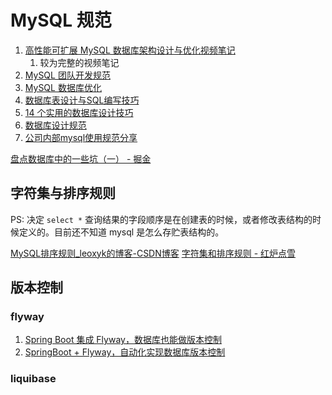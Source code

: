 # MySQL 规范
1. [高性能可扩展 MySQL 数据库架构设计与优化视频笔记](https://www.cnblogs.com/huchong/p/10270110.html)
	1. 较为完整的视频笔记
2. [MySQL 团队开发规范](https://mp.weixin.qq.com/s/8M0SQZKhQqZD3em8ed2lBw)
3. [MySQL 数据库优化](https://mp.weixin.qq.com/s?__biz=MzUzMTA2NTU2Ng==&mid=2247487405&idx=1&sn=379727dee3cb793a62fb3a7c32299bfd)
4. [数据库表设计与SQL编写技巧](https://mp.weixin.qq.com/s?__biz=MzU0MzQ5MDA0Mw==&mid=2247487755&idx=1&sn=ac53f3c223161bcd7f1f7474beec63b7)
5. [14 个实用的数据库设计技巧](https://mp.weixin.qq.com/s?__biz=MzU2MTI4MjI0MQ==&mid=2247487385&idx=1&sn=990cf71632df98c4158a9cf0a3b5bad2)
6. [数据库设计规范](https://www.zhihu.com/question/39967106)
7. [公司内部mysql使用规范分享](https://www.studytime.xin/article/mysql-internal-specifications.html)

[盘点数据库中的一些坑（一） - 掘金](https://juejin.cn/post/7044710292021837831)

## 字符集与排序规则
PS: 决定 `select *` 查询结果的字段顺序是在创建表的时候，或者修改表结构的时候定义的。目前还不知道 mysql 是怎么存贮表结构的。

[MySQL排序规则\_leoxyk的博客-CSDN博客](https://blog.csdn.net/leoxyk/article/details/99855608)
[字符集和排序规则 - 红炉点雪](https://www.hldx.cc/256)

## 版本控制

### flyway
1. [Spring Boot 集成 Flyway，数据库也能做版本控制](https://mp.weixin.qq.com/s/4_92DA7QCGEfcPgqVs9ZIg)
2. [SpringBoot + Flyway，自动化实现数据库版本控制](https://mp.weixin.qq.com/s/Bn4nISPU26cvbI6yEPDHbg)

### liquibase